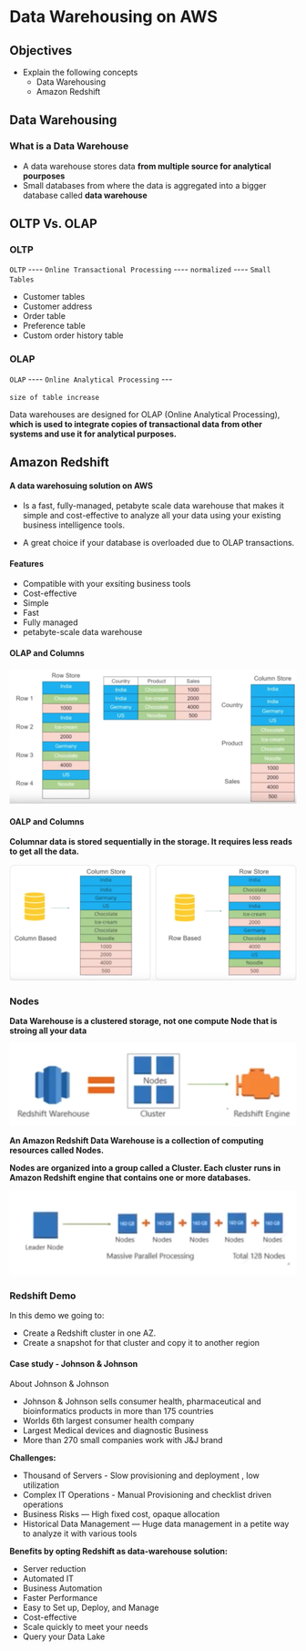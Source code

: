 # Data Warehousing on AWS

## Objectives

* Explain the following concepts
  *  Data Warehousing
  *  Amazon Redshift


## Data Warehousing
 
### What is a Data Warehouse

* A data warehouse stores data **from multiple source for analytical pourposes**
* Small databases from where the data is aggregated into a bigger database called **data warehouse**

## OLTP Vs. OLAP

### OLTP 

`OLTP` ---- `Online Transactional Processing` ---- `normalized` ---- `Small Tables`

* Customer tables
* Customer address
* Order table
* Preference table
* Custom order history table


### OLAP

`OLAP` ---- `Online Analytical Processing` ---

`size of table increase`

Data warehouses are designed for OLAP (Online Analytical Processing), **which is used to integrate copies of transactional data from other systems and use it for analytical purposes.**


## Amazon Redshift

#### A data warehosuing solution on AWS

* Is a fast, fully-managed, petabyte scale data warehouse that makes it simple and cost-effective to analyze all your data using your existing business intelligence tools. 

* A great choice if your database is overloaded due to OLAP transactions.  

#### Features

* Compatible with your exsiting business tools
* Cost-effective
* Simple
* Fast
* Fully managed
* petabyte-scale data warehouse

#### OLAP and Columns

![Alt Image Text](images/5_1.png "body image") 

 
#### OALP and Columns

**Columnar data is stored sequentially in the storage. It requires less reads to get all the data.**

 
![Alt Image Text](images/5_2.png "body image") 


### Nodes

**Data Warehouse is a clustered storage, not one compute Node that is stroing all your data**

![Alt Image Text](images/5_3.png "body image") 

**An Amazon Redshift Data Warehouse is a collection of computing resources called Nodes.** 

**Nodes are organized into a group called a Cluster. Each cluster runs in Amazon Redshift engine that contains one or more databases.**

![Alt Image Text](images/5_4.png "body image") 


### Redshift Demo

In this demo we going to: 

* Create a Redshift cluster in one AZ. 
* Create a snapshot for that cluster and copy it to another region 

#### Case study - Johnson & Johnson

About Johnson & Johnson

* Johnson & Johnson sells consumer health, pharmaceutical and bioinformatics products in more than 175 countries 
* Worlds 6th largest consumer health company 
* Largest Medical devices and diagnostic Business 
* More than 270 small companies work with J&J brand 

**Challenges:**

* Thousand of Servers - Slow provisioning and deployment , low utilization 
* Complex IT Operations - Manual Provisioning and checklist driven operations 
* Business Risks — High fixed cost, opaque allocation 
* Historical Data Management — Huge data management in a petite way to analyze it with various tools 

**Benefits by opting Redshift as data-warehouse solution:**

* Server reduction 
* Automated IT 
* Business Automation 
* Faster Performance 
* Easy to Set up, Deploy, and Manage 
* Cost-effective 
* Scale quickly to meet your needs 
* Query your Data Lake 
 
